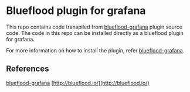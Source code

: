 # Blueflood plugin for grafana

This repo contains code transpiled from [blueflood-grafana](https://github.com/rackerlabs/blueflood-grafana) plugin source code. 
The code in this repo can be installed directly as a blueflood plugin for grafana. 
   
For more information on how to install the plugin, refer [blueflood-grafana](https://github.com/rackerlabs/blueflood-grafana).
   

## References
[blueflood-grafana](https://github.com/rackerlabs/blueflood-grafana)
[http://blueflood.io/](http://blueflood.io/)